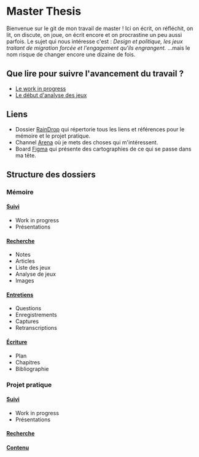 # Master Thesis

Bienvenue sur le git de mon travail de master ! Ici on écrit, on réfléchit, on lit, on discute, on joue, on écrit encore et on procrastine un peu aussi parfois. Le sujet qui nous intéresse c'est : *Design et politique, les jeux traitant de migration forcée et l'engagement qu'ils engrangent.* ...mais le nom risque de changer encore une dizaine de fois. 

## Que lire pour suivre l'avancement du travail ?

- [Le work in progress](/memoire/1-Suivi/memoire-WIP.md)
- [Le début d'analyse des jeux](/memoire/2-Recherche/analyses.md)


## Liens
- Dossier [RainDrop](https://raindrop.io/mathschibler/projet-de-master-44057628) qui répertorie tous les liens et références pour le mémoire et le projet pratique.
- Channel [Arena](https://www.are.na/mathilde-mathschibler-gmail-com/master-thesis-2-b10k_ocsa) où je mets des choses qui m'intéressent.
- Board [Figma](https://www.figma.com/team_invite/redeem/kl6CQZw7Fs60xjjEIpBo5y) qui présente des cartographies de ce qui se passe dans ma tête.


## Structure des dossiers

### Mémoire
#### [Suivi](/memoire/1-Suivi/) 
- Work in progress
- Présentations
#### [Recherche](/memoire/2-Recherche/)
- Notes
- Articles
- Liste des jeux
- Analyse de jeux
- Images
#### [Entretiens](/memoire/3-Entretiens/)
- Questions
- Enregistrements
- Captures
- Retranscriptions
#### [Écriture](/memoire/4-Ecriture/)
- Plan
- Chapitres
- Bibliographie

### Projet pratique
#### [Suivi](/1-Suivi/) 
- Work in progress
- Présentations
#### [Recherche](/2-Recherche/)
#### [Contenu](/4-Ecriture/)



